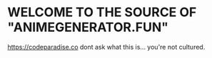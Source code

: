 # WELCOME TO THE SOURCE OF "ANIMEGENERATOR.FUN"
https://codeparadise.co
dont ask what this is... you're not cultured.
